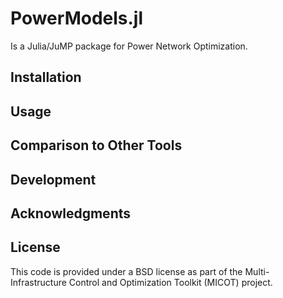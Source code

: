 # PowerModels.jl 

Is a Julia/JuMP package for Power Network Optimization.


## Installation

## Usage

## Comparison to Other Tools

## Development

## Acknowledgments

## License

This code is provided under a BSD license as part of the Multi-Infrastructure Control and Optimization Toolkit (MICOT) project.
